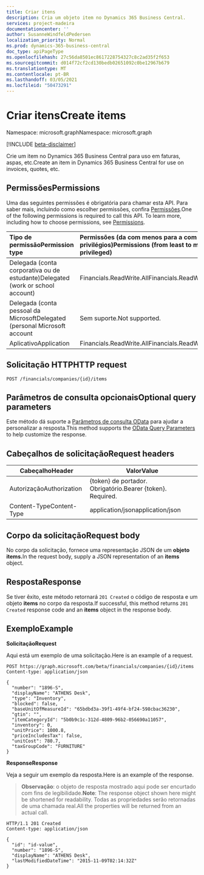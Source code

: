 ```yaml
---
title: Criar itens
description: Cria um objeto item no Dynamics 365 Business Central.
services: project-madeira
documentationcenter: ''
author: SusanneWindfeldPedersen
localization_priority: Normal
ms.prod: dynamics-365-business-central
doc_type: apiPageType
ms.openlocfilehash: 27c56da8501ec8617228754327c8c2ad35f2f653
ms.sourcegitcommit: d014f72cf2cd130bedb02651092c0be12967b679
ms.translationtype: MT
ms.contentlocale: pt-BR
ms.lasthandoff: 03/05/2021
ms.locfileid: "50473291"
---
```

# <a name="create-items"></a><span data-ttu-id="ebee7-103">Criar itens</span><span class="sxs-lookup"><span data-stu-id="ebee7-103">Create items</span></span>

<span data-ttu-id="ebee7-104">Namespace: microsoft.graph</span><span class="sxs-lookup"><span data-stu-id="ebee7-104">Namespace: microsoft.graph</span></span>

[!INCLUDE [beta-disclaimer](../../includes/beta-disclaimer.md)]

<span data-ttu-id="ebee7-105">Crie um item no Dynamics 365 Business Central para uso em faturas, aspas, etc.</span><span class="sxs-lookup"><span data-stu-id="ebee7-105">Create an item in Dynamics 365 Business Central for use on invoices, quotes, etc.</span></span>

## <a name="permissions"></a><span data-ttu-id="ebee7-106">Permissões</span><span class="sxs-lookup"><span data-stu-id="ebee7-106">Permissions</span></span>
<span data-ttu-id="ebee7-p101">Uma das seguintes permissões é obrigatória para chamar esta API. Para saber mais, incluindo como escolher permissões, confira [Permissões](/graph/permissions-reference).</span><span class="sxs-lookup"><span data-stu-id="ebee7-p101">One of the following permissions is required to call this API. To learn more, including how to choose permissions, see [Permissions](/graph/permissions-reference).</span></span>

|<span data-ttu-id="ebee7-109">Tipo de permissão</span><span class="sxs-lookup"><span data-stu-id="ebee7-109">Permission type</span></span> |<span data-ttu-id="ebee7-110">Permissões (da com menos para a com mais privilégios)</span><span class="sxs-lookup"><span data-stu-id="ebee7-110">Permissions (from least to most privileged)</span></span>|
|:---------------|:------------------------------------------|
|<span data-ttu-id="ebee7-111">Delegada (conta corporativa ou de estudante)</span><span class="sxs-lookup"><span data-stu-id="ebee7-111">Delegated (work or school account)</span></span>|<span data-ttu-id="ebee7-112">Financials.ReadWrite.All</span><span class="sxs-lookup"><span data-stu-id="ebee7-112">Financials.ReadWrite.All</span></span> |
|<span data-ttu-id="ebee7-113">Delegada (conta pessoal da Microsoft</span><span class="sxs-lookup"><span data-stu-id="ebee7-113">Delegated (personal Microsoft account</span></span>|<span data-ttu-id="ebee7-114">Sem suporte.</span><span class="sxs-lookup"><span data-stu-id="ebee7-114">Not supported.</span></span>|
|<span data-ttu-id="ebee7-115">Aplicativo</span><span class="sxs-lookup"><span data-stu-id="ebee7-115">Application</span></span>|<span data-ttu-id="ebee7-116">Financials.ReadWrite.All</span><span class="sxs-lookup"><span data-stu-id="ebee7-116">Financials.ReadWrite.All</span></span>|

## <a name="http-request"></a><span data-ttu-id="ebee7-117">Solicitação HTTP</span><span class="sxs-lookup"><span data-stu-id="ebee7-117">HTTP request</span></span>
```http
POST /financials/companies/{id}/items
```

## <a name="optional-query-parameters"></a><span data-ttu-id="ebee7-118">Parâmetros de consulta opcionais</span><span class="sxs-lookup"><span data-stu-id="ebee7-118">Optional query parameters</span></span>
<span data-ttu-id="ebee7-119">Este método dá suporte a [Parâmetros de consulta OData](/graph/query-parameters) para ajudar a personalizar a resposta.</span><span class="sxs-lookup"><span data-stu-id="ebee7-119">This method supports the [OData Query Parameters](/graph/query-parameters) to help customize the response.</span></span>

## <a name="request-headers"></a><span data-ttu-id="ebee7-120">Cabeçalhos de solicitação</span><span class="sxs-lookup"><span data-stu-id="ebee7-120">Request headers</span></span>
|<span data-ttu-id="ebee7-121">Cabeçalho</span><span class="sxs-lookup"><span data-stu-id="ebee7-121">Header</span></span>       |<span data-ttu-id="ebee7-122">Valor</span><span class="sxs-lookup"><span data-stu-id="ebee7-122">Value</span></span>                    |
|-------------|-------------------------|
|<span data-ttu-id="ebee7-123">Autorização</span><span class="sxs-lookup"><span data-stu-id="ebee7-123">Authorization</span></span>|<span data-ttu-id="ebee7-p102">{token} de portador. Obrigatório.</span><span class="sxs-lookup"><span data-stu-id="ebee7-p102">Bearer {token}. Required.</span></span>|
|<span data-ttu-id="ebee7-126">Content-Type</span><span class="sxs-lookup"><span data-stu-id="ebee7-126">Content-Type</span></span> |<span data-ttu-id="ebee7-127">application/json</span><span class="sxs-lookup"><span data-stu-id="ebee7-127">application/json</span></span>         |

## <a name="request-body"></a><span data-ttu-id="ebee7-128">Corpo da solicitação</span><span class="sxs-lookup"><span data-stu-id="ebee7-128">Request body</span></span>
<span data-ttu-id="ebee7-129">No corpo da solicitação, fornece uma representação JSON de um **objeto items.**</span><span class="sxs-lookup"><span data-stu-id="ebee7-129">In the request body, supply a JSON representation of an **items** object.</span></span>

## <a name="response"></a><span data-ttu-id="ebee7-130">Resposta</span><span class="sxs-lookup"><span data-stu-id="ebee7-130">Response</span></span>
<span data-ttu-id="ebee7-131">Se tiver êxito, este método retornará ```201 Created``` o código de resposta e um objeto **items** no corpo da resposta.</span><span class="sxs-lookup"><span data-stu-id="ebee7-131">If successful, this method returns ```201 Created``` response code and an **items** object in the response body.</span></span>

## <a name="example"></a><span data-ttu-id="ebee7-132">Exemplo</span><span class="sxs-lookup"><span data-stu-id="ebee7-132">Example</span></span>
<span data-ttu-id="ebee7-133">**Solicitação**</span><span class="sxs-lookup"><span data-stu-id="ebee7-133">**Request**</span></span>

<span data-ttu-id="ebee7-134">Aqui está um exemplo de uma solicitação.</span><span class="sxs-lookup"><span data-stu-id="ebee7-134">Here is an example of a request.</span></span>

```http
POST https://graph.microsoft.com/beta/financials/companies/{id}/items
Content-type: application/json

{
  "number": "1896-S",
  "displayName": "ATHENS Desk",
  "type": "Inventory",
  "blocked": false,
  "baseUnitOfMeasureId": "65bdbd3a-39f1-49f4-bf24-598cbac36230",
  "gtin": "",
  "itemCategoryId": "5b0b9c1c-312d-4809-96b2-056690a11057",
  "inventory": 0,
  "unitPrice": 1000.8,
  "priceIncludesTax": false,
  "unitCost": 780.7,
  "taxGroupCode": "FURNITURE"
} 

```

<span data-ttu-id="ebee7-135">**Response**</span><span class="sxs-lookup"><span data-stu-id="ebee7-135">**Response**</span></span>

<span data-ttu-id="ebee7-136">Veja a seguir um exemplo da resposta.</span><span class="sxs-lookup"><span data-stu-id="ebee7-136">Here is an example of the response.</span></span> 

> <span data-ttu-id="ebee7-137">**Observação**: o objeto de resposta mostrado aqui pode ser encurtado com fins de legibilidade.</span><span class="sxs-lookup"><span data-stu-id="ebee7-137">**Note**: The response object shown here might be shortened for readability.</span></span> <span data-ttu-id="ebee7-138">Todas as propriedades serão retornadas de uma chamada real.</span><span class="sxs-lookup"><span data-stu-id="ebee7-138">All the properties will be returned from an actual call.</span></span>

```http
HTTP/1.1 201 Created
Content-type: application/json

{
  "id": "id-value",
  "number": "1896-S",
  "displayName": "ATHENS Desk",
  "lastModifiedDateTime": "2015-11-09T02:14:32Z"
}
```



